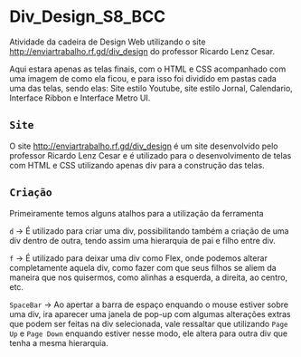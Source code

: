 # Div_Design_S8_BCC
Atividade da cadeira de Design Web utilizando o site http://enviartrabalho.rf.gd/div_design do professor Ricardo Lenz Cesar.

Aqui estara apenas as telas finais, com o HTML e CSS acompanhado com uma imagem de como ela ficou, e para isso foi dividido em pastas cada uma das telas, sendo elas: Site estilo Youtube, site estilo Jornal, Calendario, Interface Ribbon e Interface Metro UI.

## `Site`
O site http://enviartrabalho.rf.gd/div_design é um site desenvolvido pelo professor Ricardo Lenz Cesar e é utilizado para o desenvolvimento de telas com HTML e CSS utilizando apenas div para a construção das telas.

## `Criação`
Primeiramente temos alguns atalhos para a utilização da ferramenta

`d` → É utilizado para criar uma div, possibilitando também a criação de uma div dentro de outra, tendo assim uma hierarquia de pai e filho entre div.

`f` → É utilizado para deixar uma div como Flex, onde podemos alterar completamente aquela div, como fazer com que seus filhos se aliem da maneira que nos quisermos, como alinhas a esquerda, a direita, ao centro, etc.

`SpaceBar` → Ao apertar a barra de espaço enquando o mouse estiver sobre uma div, ira aparecer uma janela de pop-up com algumas alterações extras que podem ser feitas na div selecionada, vale ressaltar que utilizando `Page Up` e `Page Down` enquando estiver nesse modo, ele altera para outra div que tenha a mesma hierarquia.

